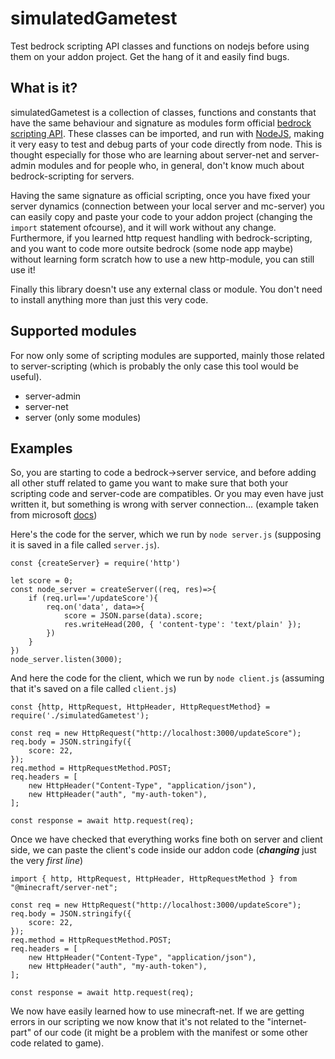# simulatedGametest
Test bedrock scripting API classes and functions on nodejs before using them on your addon project. Get the hang of it and easily find bugs.

## What is it?
simulatedGametest is a collection of classes, functions and constants that have the same behaviour and signature as modules form official [bedrock scripting API](https://learn.microsoft.com/en-us/minecraft/creator/scriptapi/). These classes can be imported, and run with [NodeJS](https://nodejs.org/en/), making it very easy to test and debug parts of your code directly from node. This is thought especially for those who are learning about server-net and server-admin modules and for people who, in general, don't know much about bedrock-scripting for servers.

Having the same signature as official scripting, once you have fixed your server dynamics (connection between your local server and mc-server) you can easily copy and paste your code to your addon project (changing the `import` statement ofcourse), and it will work without any change.
Furthermore, if you learned http request handling with bedrock-scripting, and you want to code more outsite bedrock (some node app maybe) without learning form scratch how to use a new http-module, you can still use it!

Finally this library doesn't use any external class or module. You don't need to install anything more than just this very code.
## Supported modules
For now only some of scripting modules are supported, mainly those related to server-scripting (which is probably the only case this tool would be useful).
* server-admin
* server-net
* server (only some modules)
## Examples
So, you are starting to code a bedrock->server service, and before adding all other stuff related to game you want to make sure that both your scripting code and server-code are compatibles. Or you may even have just written it, but something is wrong with server connection... (example taken from microsoft [docs](https://learn.microsoft.com/en-us/minecraft/creator/scriptapi/minecraft/server-net/httprequest))

Here's the code for the server, which we run by `node server.js` (supposing it is saved in a file called `server.js`).
```
const {createServer} = require('http')

let score = 0;
const node_server = createServer((req, res)=>{
    if (req.url=='/updateScore'){
        req.on('data', data=>{
            score = JSON.parse(data).score;
            res.writeHead(200, { 'content-type': 'text/plain' });
        })
    }
})
node_server.listen(3000);
```
And here the code for the client, which we run by `node client.js` (assuming that it's saved on a file called  `client.js`)
```
const {http, HttpRequest, HttpHeader, HttpRequestMethod} = require('./simulatedGametest');

const req = new HttpRequest("http://localhost:3000/updateScore");
req.body = JSON.stringify({
    score: 22,
});
req.method = HttpRequestMethod.POST;
req.headers = [
    new HttpHeader("Content-Type", "application/json"),
    new HttpHeader("auth", "my-auth-token"),
];

const response = await http.request(req);
```
Once we have checked that everything works fine both on server and client side, we can paste the client's code inside our addon code (***changing*** just the very *first line*)
```
import { http, HttpRequest, HttpHeader, HttpRequestMethod } from "@minecraft/server-net";

const req = new HttpRequest("http://localhost:3000/updateScore");
req.body = JSON.stringify({
    score: 22,
});
req.method = HttpRequestMethod.POST;
req.headers = [
    new HttpHeader("Content-Type", "application/json"),
    new HttpHeader("auth", "my-auth-token"),
];

const response = await http.request(req);
```
We now have easily learned how to use minecraft-net. If we are getting errors in our scripting we now know that it's not related to the "internet-part" of our code (it might be a problem with the manifest or some other code related to game).
